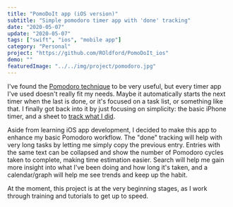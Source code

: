 ```yaml
---
title: "PomoDoIt app (iOS version)"
subtitle: "Simple pomodoro timer app with 'done' tracking"
date: "2020-05-07"
update: "2020-05-07"
tags: ["swift", "ios", "mobile app"]
category: "Personal"
project: "https://github.com/ROldford/PomoDoIt_ios"
demo: ""
featuredImage: "../../img/project/pomodoro.jpg"
---
```


I've found the [Pomodoro technique](https://en.wikipedia.org/wiki/Pomodoro_Technique) to be very useful, but every timer app I've used doesn't really fit my needs. Maybe it automatically starts the next timer when the last is done, or it's focused on a task list, or something like that. I finally got back into it by just focusing on simplicity: the basic iPhone timer, and a sheet to [track what I did](https://tinyurl.com/ybknxk4z).

Aside from learning iOS app development, I decided to make this app to enhance my basic Pomodoro workflow. The "done" tracking will help with very long tasks by letting me simply copy the previous entry. Entries with the same text can be collapsed and show the number of Pomodoro cycles taken to complete, making time estimation easier. Search will help me gain more insight into what I've been doing and how long it's taken, and a calendar/graph will help me see trends and keep up the habit.

At the moment, this project is at the very beginning stages, as I work through training and tutorials to get up to speed.